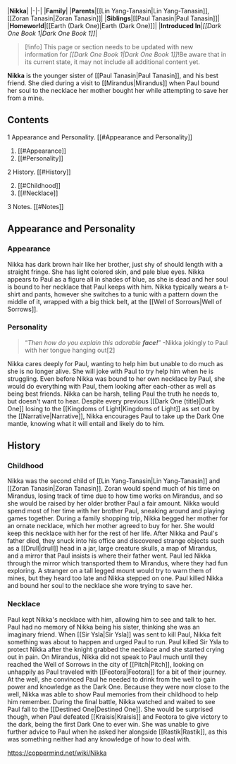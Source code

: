 |**Nikka**|
|-|-|
|**Family**|
|**Parents**|[[Lin Yang-Tanasin\|Lin Yang-Tanasin]], [[Zoran Tanasin\|Zoran Tanasin]]|
|**Siblings**|[[Paul Tanasin\|Paul Tanasin]]|
|**Homeworld**|[[Earth (Dark One)\|Earth (Dark One)]]|
|**Introduced In**|*[[Dark One Book 1\|Dark One Book 1]]*|

> [!info] This page or section needs to be updated with new information for *[[Dark One Book 1\|Dark One Book 1]]*!Be aware that in its current state, it may not include all additional content yet.

**Nikka** is the younger sister of [[Paul Tanasin\|Paul Tanasin]], and his best friend. She died during a visit to [[Mirandus\|Mirandus]] when Paul bound her soul to the necklace her mother bought her while attempting to save her from a mine.

## Contents

1 Appearance and Personality. [[#Appearance and Personality]] 

1. [[#Appearance]] 
1. [[#Personality]] 


2 History. [[#History]] 

2. [[#Childhood]] 
2. [[#Necklace]] 


3 Notes. [[#Notes]] 


## Appearance and Personality
### Appearance
Nikka has dark brown hair like her brother, just shy of should length with a straight fringe. She has light colored skin, and pale blue eyes. Nikka appears to Paul as a figure all in shades of blue, as she is dead and her soul is bound to her necklace that Paul keeps with him.
Nikka typically wears a t-shirt and pants, however she switches to a tunic with a pattern down the middle of it, wrapped with a big thick belt, at the [[Well of Sorrows\|Well of Sorrows]].

### Personality
>“*Then how do you explain this adorable **face!***”
\-Nikka jokingly to Paul with her tongue hanging out[2]

Nikka cares deeply for Paul, wanting to help him but unable to do much as she is no longer alive. She will joke with Paul to try help him when he is struggling. Even before Nikka was bound to her own necklace by Paul, she would do everything with Paul, them looking after each-other as well as being best friends.
Nikka can be harsh, telling Paul the truth he needs to, but doesn't want to hear. Despite every previous [[Dark One (title)\|Dark One]] losing to the [[Kingdoms of Light\|Kingdoms of Light]] as set out by the [[Narrative\|Narrative]], Nikka encourages Paul to take up the Dark One mantle, knowing what it will entail and likely do to him.


## History
### Childhood
Nikka was the second child of [[Lin Yang-Tanasin\|Lin Yang-Tanasin]] and [[Zoran Tanasin\|Zoran Tanasin]]. Zoran would spend much of his time on Mirandus, losing track of time due to how time works on Mirandus, and so she would be raised by her older brother Paul a fair amount. Nikka would spend most of her time with her brother Paul, sneaking around and playing games together. During a family shopping trip, Nikka begged her mother for an ornate necklace, which her mother agreed to buy for her. She would keep this necklace with her for the rest of her life.
After Nikka and Paul's father died, they snuck into his office and discovered strange objects such as a [[Drull\|drull]] head in a jar, large creature skulls, a map of Mirandus, and a mirror that Paul insists is where their father went. Paul led Nikka through the mirror which transported them to Mirandus, where they had fun exploring. A stranger on a tall legged mount would try to warn them of mines, but they heard too late and Nikka stepped on one. Paul killed Nikka and bound her soul to the necklace she wore trying to save her.

### Necklace
Paul kept Nikka's necklace with him, allowing him to see and talk to her. Paul had no memory of Nikka being his sister, thinking she was an imaginary friend. When [[Sir Ysla\|Sir Ysla]] was sent to kill Paul, Nikka felt something was about to happen and urged Paul to run. Paul killed Sir Ysla to protect Nikka after the knight grabbed the necklace and she started crying out in pain.
On Mirandus, Nikka did not speak to Paul much until they reached the Well of Sorrows in the city of [[Pitch\|Pitch]], looking on unhappily as Paul traveled with [[Feotora\|Feotora]] for a bit of their journey. At the well, she convinced Paul he needed to drink from the well to gain power and knowledge as the Dark One. Because they were now close to the well, Nikka was able to show Paul memories from their childhood to help him remember.
During the final battle, Nikka watched and waited to see Paul fall to the [[Destined One\|Destined One]]. She would be surprised though, when Paul defeated [[Kraisis\|Kraisis]] and Feotora to give victory to the dark, being the first Dark One to ever win. She was unable to give further advice to Paul when he asked her alongside [[Rastik\|Rastik]], as this was something neither had any knowledge of how to deal with.



https://coppermind.net/wiki/Nikka